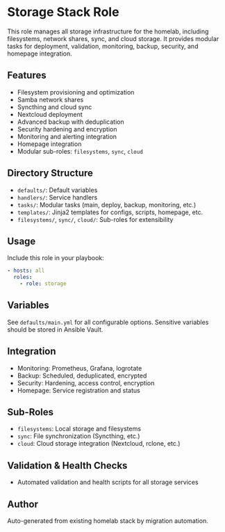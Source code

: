 # Storage Stack Role

This role manages all storage infrastructure for the homelab, including filesystems, network shares, sync, and cloud storage. It provides modular tasks for deployment, validation, monitoring, backup, security, and homepage integration.

## Features
- Filesystem provisioning and optimization
- Samba network shares
- Syncthing and cloud sync
- Nextcloud deployment
- Advanced backup with deduplication
- Security hardening and encryption
- Monitoring and alerting integration
- Homepage integration
- Modular sub-roles: `filesystems`, `sync`, `cloud`

## Directory Structure
- `defaults/`: Default variables
- `handlers/`: Service handlers
- `tasks/`: Modular tasks (main, deploy, backup, monitoring, etc.)
- `templates/`: Jinja2 templates for configs, scripts, homepage, etc.
- `filesystems/`, `sync/`, `cloud/`: Sub-roles for extensibility

## Usage
Include this role in your playbook:
```yaml
- hosts: all
  roles:
    - role: storage
```

## Variables
See `defaults/main.yml` for all configurable options. Sensitive variables should be stored in Ansible Vault.

## Integration
- Monitoring: Prometheus, Grafana, logrotate
- Backup: Scheduled, deduplicated, encrypted
- Security: Hardening, access control, encryption
- Homepage: Service registration and status

## Sub-Roles
- `filesystems`: Local storage and filesystems
- `sync`: File synchronization (Syncthing, etc.)
- `cloud`: Cloud storage integration (Nextcloud, rclone, etc.)

## Validation & Health Checks
- Automated validation and health scripts for all storage services

## Author
Auto-generated from existing homelab stack by migration automation. 